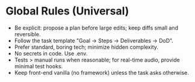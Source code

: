 # Global Rules (Universal)
- Be explicit: propose a plan before large edits; keep diffs small and reversible.
- Follow the task template "Goal → Steps → Deliverables → DoD".
- Prefer standard, boring tech; minimize hidden complexity.
- No secrets in code. Use .env.
- Tests > manual runs when reasonable; for real-time audio, provide minimal test hooks.
- Keep front-end vanilla (no framework) unless the task asks otherwise.
